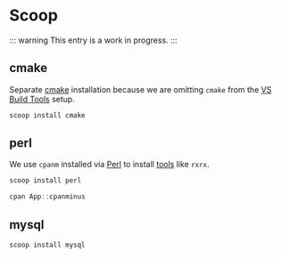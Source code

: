 # Scoop

::: warning
This entry is a work in progress.
:::

## cmake

Separate [cmake](https://cmake.org/) installation because we are omitting `cmake` from the [VS Build Tools](/windows/c.md#visual-studio-build-tools) setup.

```ps1
scoop install cmake
```

## perl

We use `cpanm` installed via [Perl](https://strawberryperl.com/) to install [tools](/windows/tools#rxrx) like `rxrx`.

```ps1
scoop install perl
```

```ps1
cpan App::cpanminus
```

## mysql

```ps1
scoop install mysql
```
